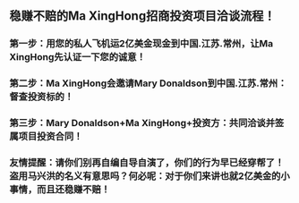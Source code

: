 ## 稳赚不赔的Ma XingHong招商投资项目洽谈流程！
 
### 第一步：用您的私人飞机运2亿美金现金到中国.江苏.常州，让Ma XingHong先认证一下您的诚意！

### 第二步：Ma XingHong会邀请Mary Donaldson到中国.江苏.常州：督查投资标的！

### 第三步：Mary Donaldson+Ma XingHong+投资方：共同洽谈并签属项目投资合同！


### 友情提醒：请你们别再自编自导自演了，你们的行为早已经穿帮了！盗用马兴洪的名义有意思吗？何必呢：对于你们来讲也就2亿美金的小事情，而且还稳赚不赔！

